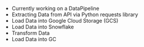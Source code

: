 - Currently working on a DataPipeline
- Extracting Data from API via Python requests library
- Load Data into Google Cloud Storage (GCS)
- Load Data into Snowflake
- Transform Data
- Load Data into GC